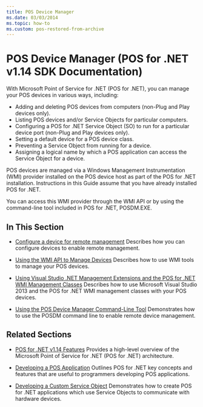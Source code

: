 ```yaml
---
title: POS Device Manager
ms.date: 03/03/2014
ms.topic: how-to
ms.custom: pos-restored-from-archive
---
```


# POS Device Manager (POS for .NET v1.14 SDK Documentation)

With Microsoft Point of Service for .NET (POS for .NET), you can manage your POS devices in various ways, including:

- Adding and deleting POS devices from computers (non-Plug and Play devices only).
- Listing POS devices and/or Service Objects for particular computers.
- Configuring a POS for .NET Service Object (SO) to run for a particular device port (non-Plug and Play devices only).
- Setting a default device for a POS device class.
- Preventing a Service Object from running for a device.
- Assigning a logical name by which a POS application can access the Service Object for a device.

POS devices are managed via a Windows Management Instrumentation (WMI) provider installed on the POS device host as part of the POS for .NET installation. Instructions in this Guide assume that you have already installed POS for .NET.

You can access this WMI provider through the WMI API or by using the command-line tool included in POS for .NET, POSDM.EXE.

## In This Section

- [Configure a device for remote management](configure-a-device-for-remote-management.md)
    Describes how you can configure devices to enable remote management.

- [Using the WMI API to Manage Devices](using-the-wmi-api-to-manage-devices.md)
    Describes how to use WMI tools to manage your POS devices.

- [Using Visual Studio .NET Management Extensions and the POS for .NET WMI Management Classes](using-visual-studio-net-management-extensions-and-the-pos-for-net-wmi-management-classes.md)
    Describes how to use Microsoft Visual Studio 2013 and the POS for .NET WMI management classes with your POS devices.

- [Using the POS Device Manager Command-Line Tool](using-the-pos-device-manager-command-line-tool.md)
    Demonstrates how to use the POSDM command line to enable remote device management.

## Related Sections

- [POS for .NET v1.14 Features](pos-for-net-v1141-features.md)
    Provides a high-level overview of the Microsoft Point of Service for .NET (POS for .NET) architecture.

- [Developing a POS Application](developing-a-pos-application.md)
    Outlines POS for .NET key concepts and features that are useful to programmers developing POS applications.

- [Developing a Custom Service Object](developing-a-custom-service-object.md)
    Demonstrates how to create POS for .NET applications which use Service Objects to communicate with hardware devices.
